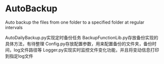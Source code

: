 # AutoBackup
Auto backup the files from one folder to a specified folder at regular intervals

AutoDailyBackup.py实现定时备份任务
BackupFunctionLib.py存放备份实现的具体方法，有待整理
Config.py存放配置参数，用来配置备份的文件夹，备份时间，log文件路径等
Logger.py实现实时监控文件变化功能，并且将变动信息打印到指定log文件
